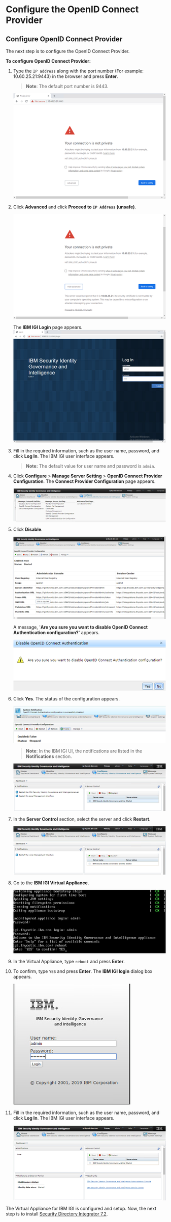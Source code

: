 [title]: # (Configure the OpenID Connect Provider)
[tags]: # (introduction)
[priority]: # (104)
# Configure the OpenID Connect Provider

## Configure OpenID Connect Provider
The next step is to configure the OpenID Connect Provider. 

**To configure OpenID Connect Provider:**

1. Type the `IP address` along with the port number (For example: 10.60.25.21:9443) in the browser and press **Enter**.

    >**Note**: The default port number is 9443.

     ![accessibmigione](images/accessibmigione.png)

2.  Click **Advanced** and click **Proceed to `IP Address` (unsafe)**.

     ![accessibmigitwo](images/accessibmigitwo.png)

     The **IBM IGI Login** page appears.
      ![ibmlogintwo](images/ibmlogintwo.png)
 
3.	Fill in the required information, such as the user name, password, and click **Log In**. The IBM IGI user interface appears. 
     >**Note:** The default value for user name and password is `admin`.

4.	Click **Configure** > **Manage Server Setting** > **OpenID Connect Provider Configuration**. The **Connect Provider Configuration** page appears.

     ![openidconnectprovider](images/openidconnectprovider.png)

5.	Click **Disable**. 

     ![openidconnectproviderstatus](images/openidconnectproviderstatus.png)

     A message, '**Are you sure you want to disable OpenID Connect Authentication configuration?**' appears.

     ![openidconnectprovidermessage](images/openidconnectprovidermessage.png)

6.	Click **Yes**. The status of the configuration appears.

     ![openidconnectprovidersystemnotification](images/openidconnectprovidersystemnotification.png)

    > **Note**: In the IBM IGI UI, the notifications are listed in the **Notifications** section.

     ![restartibmigiserver](images/restartibmigiserver.png)

7. In the **Server Control** section, select the server and click **Restart**.

     ![restartibmigilocalmgmtinterface](images/restartibmigilocalmgmtinterface.png)

8. Go to the **IBM IGI Virtual Appliance**.

     ![Virtualappliancereboot](images/Virtualappliancereboot.png)
9. In the Virtual Appliance, type `reboot` and press **Enter**.

10.	To confirm, type `YES` and press **Enter**. The **IBM IGI login** dialog box appears.

     ![ibmigilogin](images/ibmigilogin.png)    

11. Fill in the required information, such as the user name, password, and click **Log In**. The IBM IGI user interface appears. 

     ![ibmigiuserinterface](images/ibmigiuserinterface.png)

The Virtual Appliance for IBM IGI is configured and setup. Now, the next step is to install [Security Directory Integrator 7.2](\steps\steptwoinstallingsdi7.2.md).